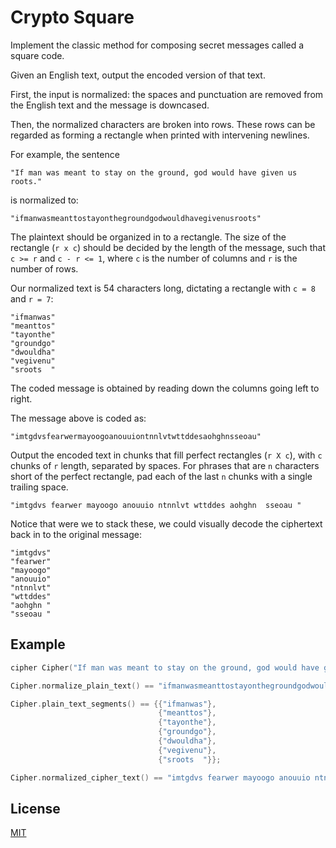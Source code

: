# Crypto Square

Implement the classic method for composing secret messages called a square code.

Given an English text, output the encoded version of that text.

First, the input is normalized: the spaces and punctuation are removed from the English text and the message is downcased.

Then, the normalized characters are broken into rows. These rows can be regarded as forming a rectangle when printed with intervening newlines.

For example, the sentence

    "If man was meant to stay on the ground, god would have given us roots."

is normalized to:

    "ifmanwasmeanttostayonthegroundgodwouldhavegivenusroots"

The plaintext should be organized in to a rectangle. The size of the rectangle (`r x c`) should be decided by the length of the message, such that `c >= r` and `c - r <= 1`, where `c` is the number of columns and `r` is the number of rows.

Our normalized text is 54 characters long, dictating a rectangle with `c = 8` and `r = 7`:

    "ifmanwas"
    "meanttos"
    "tayonthe"
    "groundgo"
    "dwouldha"
    "vegivenu"
    "sroots  "

The coded message is obtained by reading down the columns going left to right.

The message above is coded as:

    "imtgdvsfearwermayoogoanouuiontnnlvtwttddesaohghnsseoau"

Output the encoded text in chunks that fill perfect rectangles (`r X c`), with `c` chunks of `r` length, separated by spaces. For phrases that are `n` characters short of the perfect rectangle, pad each of the last `n` chunks with a single trailing space.

    "imtgdvs fearwer mayoogo anouuio ntnnlvt wttddes aohghn  sseoau "

Notice that were we to stack these, we could visually decode the ciphertext back in to the original message:

    "imtgdvs"
    "fearwer"
    "mayoogo"
    "anouuio"
    "ntnnlvt"
    "wttddes"
    "aohghn "
    "sseoau "

## Example

```cpp
cipher Cipher("If man was meant to stay on the ground, god would have given us roots.");

Cipher.normalize_plain_text() == "ifmanwasmeanttostayonthegroundgodwouldhavegivenusroots";

Cipher.plain_text_segments() == {{"ifmanwas"},
                                 {"meanttos"},
                                 {"tayonthe"},
                                 {"groundgo"},
                                 {"dwouldha"},
                                 {"vegivenu"},
                                 {"sroots  "}};

Cipher.normalized_cipher_text() == "imtgdvs fearwer mayoogo anouuio ntnnlvt wttddes aohghn  sseoau ";
```

## License
[MIT](https://choosealicense.com/licenses/mit/)
